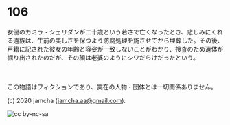 

# 106

女優のカミラ・シェリダンが二十歳という若さで亡くなったとき、悲しみにくれる遺族は、生前の美しさを保つよう防腐処理を施させてから埋葬した。その後、戸籍に記された彼女の年齢と容姿が一致しないことがわかり、捜査のため遺体が掘り出されたのだが、その顔は老婆のようにシワだらけだったという。

<br>  
<br>  
この物語はフィクションであり、実在の人物・団体とは一切関係ありません。  

(c) 2020 jamcha (jamcha.aa@gmail.com).  

![cc by-nc-sa](https://i.creativecommons.org/l/by-nc-sa/4.0/88x31.png)  

